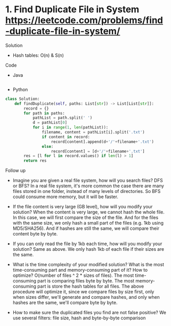 # 1. Find Duplicate File in System https://leetcode.com/problems/find-duplicate-file-in-system/

Solution

- Hash tables: O(n) & S(n)

Code

- Java

```java

```

- Python

```python
class Solution:
    def findDuplicate(self, paths: List[str]) -> List[List[str]]:
        record = {}
        for path in paths:
            pathList = path.split(' ')
            d = pathList[0]
            for i in range(1, len(pathList)):
                filename, content = pathList[i].split('.txt')
                if content in record:
                    record[content].append(d+'/'+filename+'.txt')
                else:
                    record[content] = [d+'/'+filename+'.txt']
        res = [l for l in record.values() if len(l) > 1]
        return res
```

Follow up

- Imagine you are given a real file system, how will you search files? DFS or BFS?
    In a real file system, it's more common the case there are many files stored in one folder, instead of many levels of directories. So BFS could consume more memory, but it will be faster.

- If the file content is very large (GB level), how will you modify your solution?
    When the content is very large, we cannot hash the whole file. In this case, we will first compare the size of the file. And for the files with the same size, we only hash a small part of the files (e.g. 1kb using MD5/SHA256). And if hashes are still the same, we will compare their content byte by byte. 

- If you can only read the file by 1kb each time, how will you modify your solution?
    Same as above. We only hash 1kb of each file if their sizes are the same.

- What is the time complexity of your modified solution? What is the most time-consuming part and memory-consuming part of it? How to optimize?
    O(number of files ^ 2 * sizes of files). The most time-consuming part is comparing files byte by byte. The most memory-consuming part is store the hash tables for all files. The above procedure will optimize it, since we compare files by size first, only when sizes differ, we'll generate and compare hashes, and only when hashes are the same, we'll compare byte by byte.

- How to make sure the duplicated files you find are not false positive?
    We use several filters: file size, hash and byte-by-byte comparison